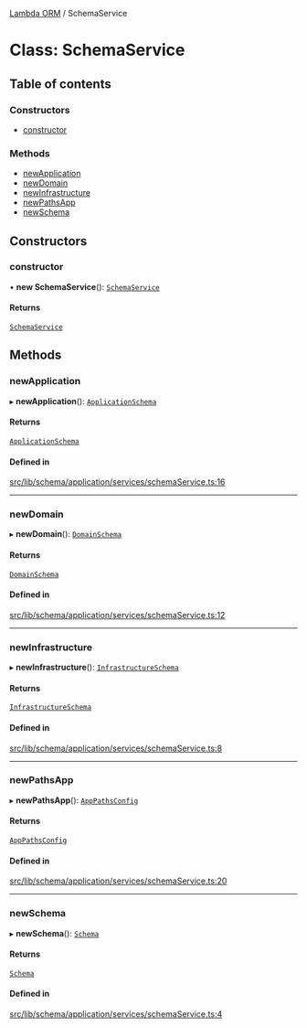 [Lambda ORM](../README.md) / SchemaService

# Class: SchemaService

## Table of contents

### Constructors

- [constructor](SchemaService.md#constructor)

### Methods

- [newApplication](SchemaService.md#newapplication)
- [newDomain](SchemaService.md#newdomain)
- [newInfrastructure](SchemaService.md#newinfrastructure)
- [newPathsApp](SchemaService.md#newpathsapp)
- [newSchema](SchemaService.md#newschema)

## Constructors

### constructor

• **new SchemaService**(): [`SchemaService`](SchemaService.md)

#### Returns

[`SchemaService`](SchemaService.md)

## Methods

### newApplication

▸ **newApplication**(): [`ApplicationSchema`](../interfaces/ApplicationSchema.md)

#### Returns

[`ApplicationSchema`](../interfaces/ApplicationSchema.md)

#### Defined in

[src/lib/schema/application/services/schemaService.ts:16](https://github.com/FlavioLionelRita/lambdaorm-base/blob/d94e178/src/lib/schema/application/services/schemaService.ts#L16)

___

### newDomain

▸ **newDomain**(): [`DomainSchema`](../interfaces/DomainSchema.md)

#### Returns

[`DomainSchema`](../interfaces/DomainSchema.md)

#### Defined in

[src/lib/schema/application/services/schemaService.ts:12](https://github.com/FlavioLionelRita/lambdaorm-base/blob/d94e178/src/lib/schema/application/services/schemaService.ts#L12)

___

### newInfrastructure

▸ **newInfrastructure**(): [`InfrastructureSchema`](../interfaces/InfrastructureSchema.md)

#### Returns

[`InfrastructureSchema`](../interfaces/InfrastructureSchema.md)

#### Defined in

[src/lib/schema/application/services/schemaService.ts:8](https://github.com/FlavioLionelRita/lambdaorm-base/blob/d94e178/src/lib/schema/application/services/schemaService.ts#L8)

___

### newPathsApp

▸ **newPathsApp**(): [`AppPathsConfig`](../interfaces/AppPathsConfig.md)

#### Returns

[`AppPathsConfig`](../interfaces/AppPathsConfig.md)

#### Defined in

[src/lib/schema/application/services/schemaService.ts:20](https://github.com/FlavioLionelRita/lambdaorm-base/blob/d94e178/src/lib/schema/application/services/schemaService.ts#L20)

___

### newSchema

▸ **newSchema**(): [`Schema`](../interfaces/Schema.md)

#### Returns

[`Schema`](../interfaces/Schema.md)

#### Defined in

[src/lib/schema/application/services/schemaService.ts:4](https://github.com/FlavioLionelRita/lambdaorm-base/blob/d94e178/src/lib/schema/application/services/schemaService.ts#L4)
